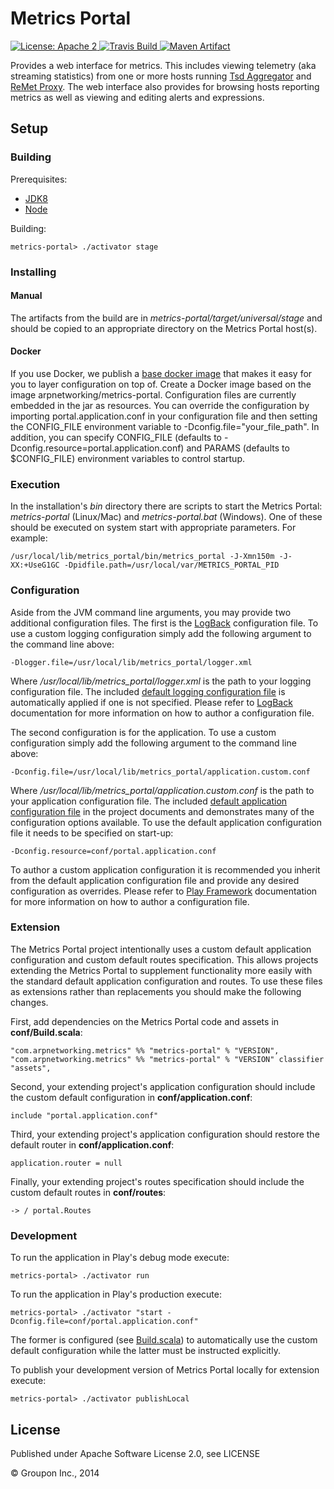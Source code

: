 Metrics Portal
==============

<a href="https://raw.githubusercontent.com/ArpNetworking/metrics-portal/master/LICENSE">
    <img src="https://img.shields.io/hexpm/l/plug.svg"
         alt="License: Apache 2">
</a>
<a href="https://travis-ci.org/ArpNetworking/metrics-portal/">
    <img src="https://travis-ci.org/ArpNetworking/metrics-portal.png?branch=master"
         alt="Travis Build">
</a>
<a href="http://search.maven.org/#search%7Cga%7C1%7Cg%3A%22com.arpnetworking.metrics%22%20a%3A%22metrics-portal_2.11%22">
    <img src="https://img.shields.io/maven-central/v/com.arpnetworking.metrics/metrics-portal_2.11.svg"
         alt="Maven Artifact">
</a>

Provides a web interface for metrics. This includes viewing telemetry (aka streaming statistics) from one or more hosts running [Tsd Aggregator](https://github.com/ArpNetworking/metrics/blob/master/tsd/tsd-aggregator/README.md) and [ReMet Proxy](https://github.com/ArpNetworking/metrics/blob/master/remet-proxy/README.md). The web interface also provides for browsing hosts reporting metrics as well as viewing and editing alerts and expressions.

Setup
-----

### Building

Prerequisites:
* [JDK8](http://www.oracle.com/technetwork/java/javase/downloads/jdk8-downloads-2133151.html)
* [Node](https://nodejs.org/en/download/)

Building:

    metrics-portal> ./activator stage

### Installing

#### Manual

The artifacts from the build are in *metrics-portal/target/universal/stage* and should be copied to an appropriate directory on the Metrics Portal host(s).

#### Docker

If you use Docker, we publish a [base docker image](https://hub.docker.com/r/arpnetworking/metrics-portal/) that makes it easy for you to layer configuration on top of.  Create a Docker image based on the image arpnetworking/metrics-portal.  Configuration files are currently embedded in the jar as resources.  You can override the configuration by importing portal.application.conf in your configuration file and then setting the CONFIG_FILE environment variable to -Dconfig.file="your_file_path".  In addition, you can specify CONFIG_FILE (defaults to -Dconfig.resource=portal.application.conf) and PARAMS (defaults to $CONFIG_FILE) environment variables to control startup.


### Execution

In the installation's *bin* directory there are scripts to start the Metrics Portal: *metrics-portal* (Linux/Mac) and *metrics-portal.bat* (Windows).  One of these should be executed on system start with appropriate parameters.  For example:

    /usr/local/lib/metrics_portal/bin/metrics_portal -J-Xmn150m -J-XX:+UseG1GC -Dpidfile.path=/usr/local/var/METRICS_PORTAL_PID

### Configuration

Aside from the JVM command line arguments, you may provide two additional configuration files. The first is the [LogBack](http://logback.qos.ch/) configuration file.  To use a custom logging configuration simply add the following argument to the command line above:

    -Dlogger.file=/usr/local/lib/metrics_portal/logger.xml

Where */usr/local/lib/metrics_portal/logger.xml* is the path to your logging configuration file. The included [default logging configuration file](conf/logger.xml) is automatically applied if one is not specified. Please refer to [LogBack](http://logback.qos.ch/) documentation for more information on how to author a configuration file.

The second configuration is for the application. To use a custom configuration simply add the following argument to the command line above:

    -Dconfig.file=/usr/local/lib/metrics_portal/application.custom.conf

Where */usr/local/lib/metrics_portal/application.custom.conf* is the path to your application configuration file.  The included [default application configuration file](conf/portal.application.conf) in the project documents and demonstrates many of the configuration options available. To use the default application configuration file it needs to be specified on start-up:

    -Dconfig.resource=conf/portal.application.conf

To author a custom application configuration it is recommended you inherit from the default application configuration file and provide any desired configuration as overrides. Please refer to [Play Framework](https://www.playframework.com/documentation/2.4.x/ProductionConfiguration) documentation for more information on how to author a configuration file.

### Extension

The Metrics Portal project intentionally uses a custom default application configuration and custom default routes specification. This allows projects extending the Metrics Portal to supplement functionality more easily with the standard default application configuration and routes. To use these files as extensions rather than replacements you should make the following changes.

First, add dependencies on the Metrics Portal code and assets in __conf/Build.scala__:

    "com.arpnetworking.metrics" %% "metrics-portal" % "VERSION",
    "com.arpnetworking.metrics" %% "metrics-portal" % "VERSION" classifier "assets",

Second, your extending project's application configuration should include the custom default configuration in __conf/application.conf__:

    include "portal.application.conf"

Third, your extending project's application configuration should restore the default router in __conf/application.conf__:

    application.router = null

Finally, your extending project's routes specification should include the custom default routes in __conf/routes__:

    -> / portal.Routes

### Development

To run the application in Play's debug mode execute:

    metrics-portal> ./activator run

To run the application in Play's production execute:

    metrics-portal> ./activator "start -Dconfig.file=conf/portal.application.conf"

The former is configured (see [Build.scala](project/Build.scala)) to automatically use the custom default configuration while the latter must be instructed explicitly.

To publish your development version of Metrics Portal locally for extension execute:

    metrics-portal> ./activator publishLocal

License
-------

Published under Apache Software License 2.0, see LICENSE

&copy; Groupon Inc., 2014
